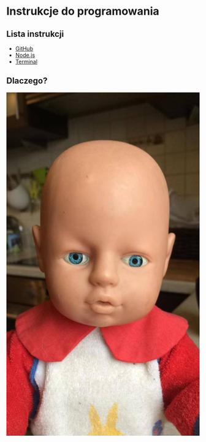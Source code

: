 # Instrukcje do programowania

## Lista instrukcji

- [GitHub](./GITHUB.md)
- [Node.js](./NODEJS.md)
- [Terminal](./TERMINAL.md)

## Dlaczego?

![Bobas](./assets/antos-bobas.png)